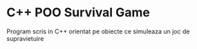 # C++ POO Survival Game
Program scris in C++ orientat pe obiecte ce simuleaza un joc de supravietuire

